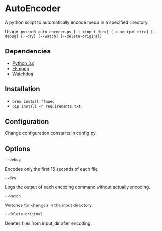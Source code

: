 # AutoEncoder
A python script to automatically encode media in a specified directory.

Usage:
`python3 auto_encoder.py [-i <input_dir>] [-o <output_dir>] [--debug] [--dry] [--watch] [--delete-original]`

## Dependencies
- [Python 3.x](https://www.python.org)
- [FFmpeg](https://www.google.com.au/url?sa=t&rct=j&q=&esrc=s&source=web&cd=1&cad=rja&uact=8&ved=0ahUKEwj2_IWDr8XQAhUJUZQKHd-2BB0QFggZMAA&url=https%3A%2F%2Fwww.ffmpeg.org%2F&usg=AFQjCNE0r3Wi1_Kpr9JhvUfDFBerSxTW1g&bvm=bv.139782543,d.dGo)
- [Watchdog](https://github.com/gorakhargosh/watchdog)

## Installation

- `brew install ffmpeg`
- `pip install -r requirements.txt`

## Configuration
Change configuration constants in config.py.

## Options

`--debug`

Encodes only the first 15 seconds of each file.

`--dry`

Logs the output of each encoding command without actually encoding.

`--watch`

Watches for changes in the input directory.

`--delete-original`

Deletes files from input_dir after encoding.
